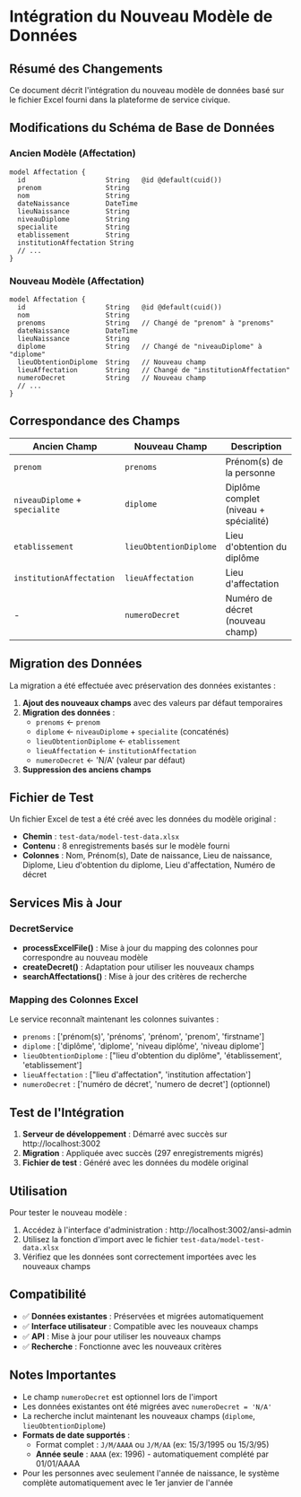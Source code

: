 # Intégration du Nouveau Modèle de Données

## Résumé des Changements

Ce document décrit l'intégration du nouveau modèle de données basé sur le fichier Excel fourni dans la plateforme de service civique.

## Modifications du Schéma de Base de Données

### Ancien Modèle (Affectation)
```prisma
model Affectation {
  id                    String   @id @default(cuid())
  prenom                String
  nom                   String
  dateNaissance         DateTime
  lieuNaissance         String
  niveauDiplome         String
  specialite            String
  etablissement         String
  institutionAffectation String
  // ...
}
```

### Nouveau Modèle (Affectation)
```prisma
model Affectation {
  id                    String   @id @default(cuid())
  nom                   String
  prenoms               String   // Changé de "prenom" à "prenoms"
  dateNaissance         DateTime
  lieuNaissance         String
  diplome               String   // Changé de "niveauDiplome" à "diplome"
  lieuObtentionDiplome  String   // Nouveau champ
  lieuAffectation       String   // Changé de "institutionAffectation"
  numeroDecret          String   // Nouveau champ
  // ...
}
```

## Correspondance des Champs

| Ancien Champ | Nouveau Champ | Description |
|--------------|---------------|-------------|
| `prenom` | `prenoms` | Prénom(s) de la personne |
| `niveauDiplome` + `specialite` | `diplome` | Diplôme complet (niveau + spécialité) |
| `etablissement` | `lieuObtentionDiplome` | Lieu d'obtention du diplôme |
| `institutionAffectation` | `lieuAffectation` | Lieu d'affectation |
| - | `numeroDecret` | Numéro de décret (nouveau champ) |

## Migration des Données

La migration a été effectuée avec préservation des données existantes :

1. **Ajout des nouveaux champs** avec des valeurs par défaut temporaires
2. **Migration des données** :
   - `prenoms` ← `prenom`
   - `diplome` ← `niveauDiplome` + `specialite` (concaténés)
   - `lieuObtentionDiplome` ← `etablissement`
   - `lieuAffectation` ← `institutionAffectation`
   - `numeroDecret` ← 'N/A' (valeur par défaut)
3. **Suppression des anciens champs**

## Fichier de Test

Un fichier Excel de test a été créé avec les données du modèle original :
- **Chemin** : `test-data/model-test-data.xlsx`
- **Contenu** : 8 enregistrements basés sur le modèle fourni
- **Colonnes** : Nom, Prénom(s), Date de naissance, Lieu de naissance, Diplome, Lieu d'obtention du diplome, Lieu d'affectation, Numéro de décret

## Services Mis à Jour

### DecretService
- **processExcelFile()** : Mise à jour du mapping des colonnes pour correspondre au nouveau modèle
- **createDecret()** : Adaptation pour utiliser les nouveaux champs
- **searchAffectations()** : Mise à jour des critères de recherche

### Mapping des Colonnes Excel
Le service reconnaît maintenant les colonnes suivantes :
- `prenoms` : ['prénom(s)', 'prénoms', 'prénom', 'prenom', 'firstname']
- `diplome` : ['diplôme', 'diplome', 'niveau diplôme', 'niveau diplome']
- `lieuObtentionDiplome` : ["lieu d'obtention du diplôme", 'établissement', 'etablissement']
- `lieuAffectation` : ["lieu d'affectation", 'institution affectation']
- `numeroDecret` : ['numéro de décret', 'numero de decret'] (optionnel)

## Test de l'Intégration

1. **Serveur de développement** : Démarré avec succès sur http://localhost:3002
2. **Migration** : Appliquée avec succès (297 enregistrements migrés)
3. **Fichier de test** : Généré avec les données du modèle original

## Utilisation

Pour tester le nouveau modèle :

1. Accédez à l'interface d'administration : http://localhost:3002/ansi-admin
2. Utilisez la fonction d'import avec le fichier `test-data/model-test-data.xlsx`
3. Vérifiez que les données sont correctement importées avec les nouveaux champs

## Compatibilité

- ✅ **Données existantes** : Préservées et migrées automatiquement
- ✅ **Interface utilisateur** : Compatible avec les nouveaux champs
- ✅ **API** : Mise à jour pour utiliser les nouveaux champs
- ✅ **Recherche** : Fonctionne avec les nouveaux critères

## Notes Importantes

- Le champ `numeroDecret` est optionnel lors de l'import
- Les données existantes ont été migrées avec `numeroDecret = 'N/A'`
- La recherche inclut maintenant les nouveaux champs (`diplome`, `lieuObtentionDiplome`)
- **Formats de date supportés** :
  - Format complet : `J/M/AAAA` ou `J/M/AA` (ex: 15/3/1995 ou 15/3/95)
  - **Année seule** : `AAAA` (ex: 1996) - automatiquement complété par 01/01/AAAA
- Pour les personnes avec seulement l'année de naissance, le système complète automatiquement avec le 1er janvier de l'année
